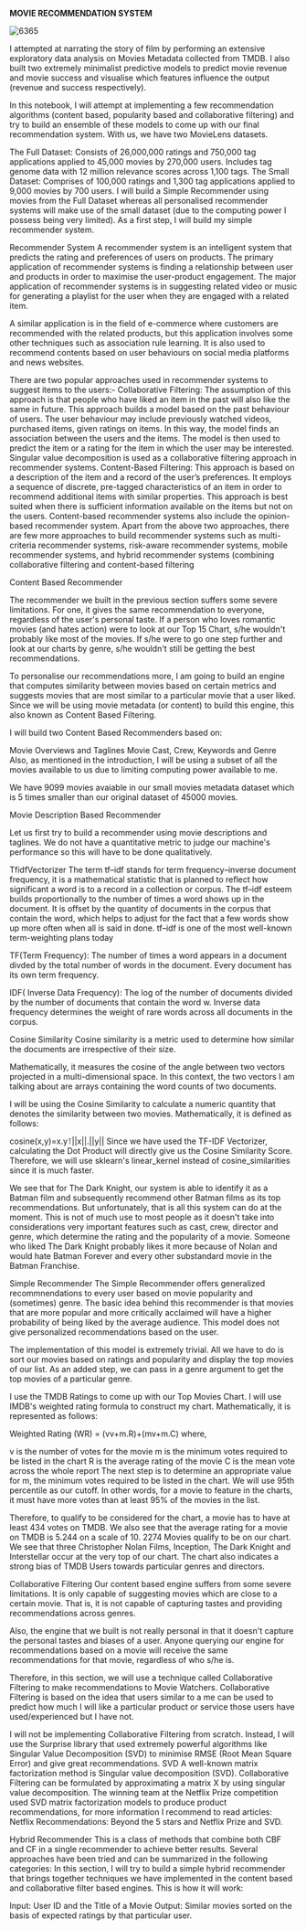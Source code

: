 **MOVIE RECOMMENDATION SYSTEM**

![6365](https://user-images.githubusercontent.com/75643206/128643817-198563de-26bb-44bc-94af-982a30712414.jpg)


I attempted at narrating the story of film by performing an extensive exploratory data analysis on Movies Metadata collected from TMDB. I also built two extremely minimalist predictive models to predict movie revenue and movie success and visualise which features influence the output (revenue and success respectively).

In this notebook, I will attempt at implementing a few recommendation algorithms (content based, popularity based and collaborative filtering) and try to build an ensemble of these models to come up with our final recommendation system. With us, we have two MovieLens datasets.

The Full Dataset: Consists of 26,000,000 ratings and 750,000 tag applications applied to 45,000 movies by 270,000 users. Includes tag genome data with 12 million relevance scores across 1,100 tags.
The Small Dataset: Comprises of 100,000 ratings and 1,300 tag applications applied to 9,000 movies by 700 users.
I will build a Simple Recommender using movies from the Full Dataset whereas all personalised recommender systems will make use of the small dataset (due to the computing power I possess being very limited). As a first step, I will build my simple recommender system.



Recommender System
A recommender system is an intelligent system that predicts the rating and preferences of users on products. The primary application of recommender systems is finding a relationship between user and products in order to maximise the user-product engagement. The major application of recommender systems is in suggesting related video or music for generating a playlist for the user when they are engaged with a related item.

A similar application is in the field of e-commerce where customers are recommended with the related products, but this application involves some other techniques such as association rule learning. It is also used to recommend contents based on user behaviours on social media platforms and news websites.

There are two popular approaches used in recommender systems to suggest items to the users:-
Collaborative Filtering:
 The assumption of this approach is that people who have liked an item in the past will also like the same in future. This approach builds a model based on the past behaviour of users. The user behaviour may include previously watched videos, purchased items, given ratings on items. In this way, the model finds an association between the users and the items. The model is then used to predict the item or a rating for the item in which the user may be interested. Singular value decomposition is used as a collaborative filtering approach in recommender systems. 
Content-Based Filtering: 
This approach is based on a description of the item and a record of the user’s preferences. It employs a sequence of discrete, pre-tagged characteristics of an item in order to recommend additional items with similar properties. This approach is best suited when there is sufficient information available on the items but not on the users. Content-based recommender systems also include the opinion-based recommender system.
Apart from the above two approaches, there are few more approaches to build recommender systems such as multi-criteria recommender systems, risk-aware recommender systems, mobile recommender systems, and hybrid recommender systems (combining collaborative filtering and content-based filtering


Content Based Recommender

The recommender we built in the previous section suffers some severe limitations. For one, it gives the same recommendation to everyone, regardless of the user's personal taste. If a person who loves romantic movies (and hates action) were to look at our Top 15 Chart, s/he wouldn't probably like most of the movies. If s/he were to go one step further and look at our charts by genre, s/he wouldn't still be getting the best recommendations.

To personalise our recommendations more, I am going to build an engine that computes similarity between movies based on certain metrics and suggests movies that are most similar to a particular movie that a user liked. Since we will be using movie metadata (or content) to build this engine, this also known as Content Based Filtering.

I will build two Content Based Recommenders based on:

Movie Overviews and Taglines
Movie Cast, Crew, Keywords and Genre
Also, as mentioned in the introduction, I will be using a subset of all the movies available to us due to limiting computing power available to me.

We have 9099 movies avaiable in our small movies metadata dataset which is 5 times smaller than our original dataset of 45000 movies.

Movie Description Based Recommender

Let us first try to build a recommender using movie descriptions and taglines. We do not have a quantitative metric to judge our machine's performance so this will have to be done qualitatively.

TfidfVectorizer
The term tf–idf stands for term frequency–inverse document frequency, it is a mathematical statistic that is planned to reflect how significant a word is to a record in a collection or corpus. The tf–idf esteem builds proportionally to the number of times a word shows up in the document. It is offset by the quantity of documents in the corpus that contain the word, which helps to adjust for the fact that a few words show up more often when all is said in done. tf–idf is one of the most well-known term-weighting plans today

TF(Term Frequency):
The number of times a word appears in a document divded by the total number of words in the document. Every document has its own term frequency.

IDF( Inverse Data Frequency):
The log of the number of documents divided by the number of documents that contain the word w. Inverse data frequency determines the weight of rare words across all documents in the corpus.

Cosine Similarity
Cosine similarity is a metric used to determine how similar the documents are irrespective of their size.

Mathematically, it measures the cosine of the angle between two vectors projected in a multi-dimensional space. In this context, the two vectors I am talking about are arrays containing the word counts of two documents.

I will be using the Cosine Similarity to calculate a numeric quantity that denotes the similarity between two movies. Mathematically, it is defined as follows:

cosine(x,y)=x.y⊺||x||.||y|| 
Since we have used the TF-IDF Vectorizer, calculating the Dot Product will directly give us the Cosine Similarity Score. Therefore, we will use sklearn's linear_kernel instead of cosine_similarities since it is much faster.

We see that for The Dark Knight, our system is able to identify it as a Batman film and subsequently recommend other Batman films as its top recommendations. But unfortunately, that is all this system can do at the moment. This is not of much use to most people as it doesn't take into considerations very important features such as cast, crew, director and genre, which determine the rating and the popularity of a movie. Someone who liked The Dark Knight probably likes it more because of Nolan and would hate Batman Forever and every other substandard movie in the Batman Franchise.

Simple Recommender
The Simple Recommender offers generalized recommnendations to every user based on movie popularity and (sometimes) genre. The basic idea behind this recommender is that movies that are more popular and more critically acclaimed will have a higher probability of being liked by the average audience. This model does not give personalized recommendations based on the user.

The implementation of this model is extremely trivial. All we have to do is sort our movies based on ratings and popularity and display the top movies of our list. As an added step, we can pass in a genre argument to get the top movies of a particular genre.

I use the TMDB Ratings to come up with our Top Movies Chart. I will use IMDB's weighted rating formula to construct my chart. Mathematically, it is represented as follows:

Weighted Rating (WR) =  (vv+m.R)+(mv+m.C) 
where,

v is the number of votes for the movie
m is the minimum votes required to be listed in the chart
R is the average rating of the movie
C is the mean vote across the whole report
The next step is to determine an appropriate value for m, the minimum votes required to be listed in the chart. We will use 95th percentile as our cutoff. In other words, for a movie to feature in the charts, it must have more votes than at least 95% of the movies in the list.

Therefore, to qualify to be considered for the chart, a movie has to have at least 434 votes on TMDB. We also see that the average rating for a movie on TMDB is 5.244 on a scale of 10. 2274 Movies qualify to be on our chart.
We see that three Christopher Nolan Films, Inception, The Dark Knight and Interstellar occur at the very top of our chart. The chart also indicates a strong bias of TMDB Users towards particular genres and directors.

Collaborative Filtering
Our content based engine suffers from some severe limitations. It is only capable of suggesting movies which are close to a certain movie. That is, it is not capable of capturing tastes and providing recommendations across genres.

Also, the engine that we built is not really personal in that it doesn't capture the personal tastes and biases of a user. Anyone querying our engine for recommendations based on a movie will receive the same recommendations for that movie, regardless of who s/he is.

Therefore, in this section, we will use a technique called Collaborative Filtering to make recommendations to Movie Watchers. Collaborative Filtering is based on the idea that users similar to a me can be used to predict how much I will like a particular product or service those users have used/experienced but I have not.

I will not be implementing Collaborative Filtering from scratch. Instead, I will use the Surprise library that used extremely powerful algorithms like Singular Value Decomposition (SVD) to minimise RMSE (Root Mean Square Error) and give great recommendations.
SVD
A well-known matrix factorization method is Singular value decomposition (SVD). Collaborative Filtering can be formulated by approximating a matrix X by using singular value decomposition. The winning team at the Netflix Prize competition used SVD matrix factorization models to produce product recommendations, for more information I recommend to read articles: Netflix Recommendations: Beyond the 5 stars and Netflix Prize and SVD.

Hybrid Recommender
This is a class of methods that combine both CBF and CF in a single recommender to achieve better results. Several approaches have been tried and can be summarized in the following categories:
In this section, I will try to build a simple hybrid recommender that brings together techniques we have implemented in the content based and collaborative filter based engines. This is how it will work:

Input: User ID and the Title of a Movie
Output: Similar movies sorted on the basis of expected ratings by that particular user.




